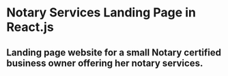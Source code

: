 # Notary Services Landing Page in React.js

## Landing page website for a small Notary certified business owner offering her notary services.



